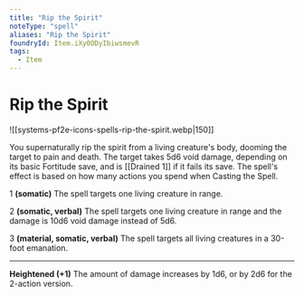 ```yaml
---
title: "Rip the Spirit"
noteType: "spell"
aliases: "Rip the Spirit"
foundryId: Item.iXy0ODyIbiwsmevR
tags:
  - Item
---
```


# Rip the Spirit
![[systems-pf2e-icons-spells-rip-the-spirit.webp|150]]

You supernaturally rip the spirit from a living creature's body, dooming the target to pain and death. The target takes 5d6 void damage, depending on its basic Fortitude save, and is [[Drained 1]] if it fails its save. The spell's effect is based on how many actions you spend when Casting the Spell.

1 **(somatic)** The spell targets one living creature in range.

2 **(somatic, verbal)** The spell targets one living creature in range and the damage is 10d6 void damage instead of 5d6.

3 **(material, somatic, verbal)** The spell targets all living creatures in a 30-foot emanation.

* * *

**Heightened (+1)** The amount of damage increases by 1d6, or by 2d6 for the 2-action version.
